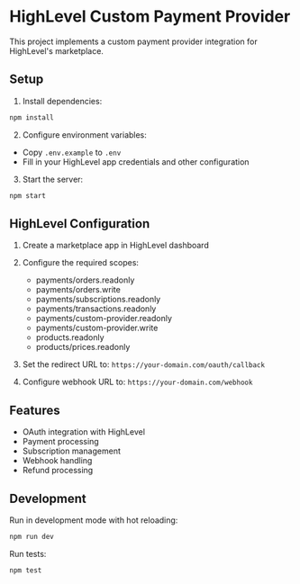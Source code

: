 # HighLevel Custom Payment Provider

This project implements a custom payment provider integration for HighLevel's marketplace.

## Setup

1. Install dependencies:
```bash
npm install
```

2. Configure environment variables:
- Copy `.env.example` to `.env`
- Fill in your HighLevel app credentials and other configuration

3. Start the server:
```bash
npm start
```

## HighLevel Configuration

1. Create a marketplace app in HighLevel dashboard
2. Configure the required scopes:
   - payments/orders.readonly
   - payments/orders.write
   - payments/subscriptions.readonly
   - payments/transactions.readonly
   - payments/custom-provider.readonly
   - payments/custom-provider.write
   - products.readonly
   - products/prices.readonly

3. Set the redirect URL to: `https://your-domain.com/oauth/callback`
4. Configure webhook URL to: `https://your-domain.com/webhook`

## Features

- OAuth integration with HighLevel
- Payment processing
- Subscription management
- Webhook handling
- Refund processing

## Development

Run in development mode with hot reloading:
```bash
npm run dev
```

Run tests:
```bash
npm test
```
